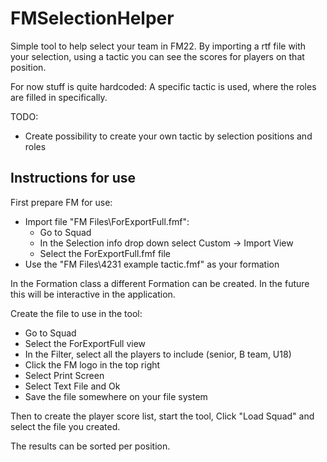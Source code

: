 # FMSelectionHelper
Simple tool to help select your team in FM22. By importing a rtf file with your selection, using a tactic you can see the scores for players on that position. 

For now stuff is quite hardcoded: A specific tactic is used, where the roles are filled in specifically. 

TODO:

 - Create possibility to create your own tactic by selection positions and roles

## Instructions for use
First prepare FM for use:

- Import file "FM Files\ForExportFull.fmf": 
	- Go to Squad
	- In the Selection info drop down select Custom -> Import View
	- Select the ForExportFull.fmf file
- Use the "FM Files\4231 example tactic.fmf" as your formation

In the Formation class a different Formation can be created. In the future this will be interactive in the application.

Create the file to use in the tool:

- Go to Squad
- Select the ForExportFull view
- In the Filter, select all the players to include (senior, B team, U18)
- Click the FM logo in the top right
- Select Print Screen
- Select Text File and Ok
- Save the file somewhere on your file system

Then to create the player score list, start the tool, Click "Load Squad" and select the file you created. 

The results can be sorted per position.